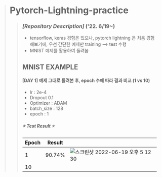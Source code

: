 > # Pytorch-Lightning-practice
>
>> ### _[Repository Description]_ ('22. 6/19~)
>>  
>> - tensorflow, keras 경험은 있으나, pytorch lightning 은 처음 경험해보기에, 우선 간단한 예제만 training --> test 수행
>> - MNIST 예제를 활용하여 돌려봄
>>
>> ## MNIST EXAMPLE
>>
>> #### [DAY 1] 예제 그대로 돌려본 후, epoch 수에 따라 결과 비교 (1 vs 10)
>> - lr : 2e-4
>> - Dropout 0.1
>> - Optimizer : ADAM
>> - batch_size : 128
>> - epoch : 1
>>
>> ##### ⭐️ Test Result ⭐️ 
>> | Epoch | Result | |
>> | ------ | -- | -- |
>> | 1 | 90.74% | ![스크린샷 2022-06-19 오후 5 12 30](https://user-images.githubusercontent.com/18066248/174471983-c4db5459-468e-4e65-b0d6-154f9c6d7911.png)|
>> | 10 |  |
>> 
